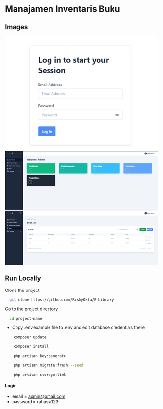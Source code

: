 # Manajamen Inventaris Buku

## Images

![preview img](/preview1.png)
![preview img](/preview2.png)
![preview img](/preview3.png)

## Run Locally

Clone the project

```bash
  git clone https://github.com/RiskyOkta/E-Library
```

Go to the project directory

```bash
  cd project-name
```

-   Copy .env.example file to .env and edit database credentials there

```bash
    composer update
```

```bash
    composer install
```

```bash
    php artisan key:generate
```

```bash
    php artisan migrate:fresh --seed
```

```bash
    php artisan storage:link
```

#### Login

-   email = admin@gmail.com
-   password = rahasia123
